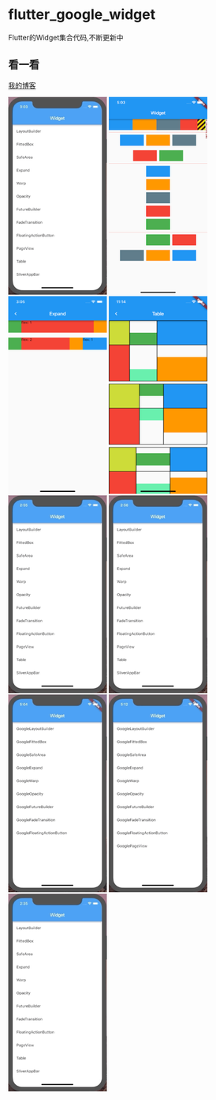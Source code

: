 # flutter_google_widget

Flutter的Widget集合代码,不断更新中

## 看一看

[我的博客](http://flutterliker.com)


<img src="https://raw.githubusercontent.com/dlgchg/flutter_google_widgets/master/screenshots/opacity.gif"  width="200" height="400">
<img src="https://raw.githubusercontent.com/dlgchg/flutter_google_widgets/master/screenshots/warp_1.png"   width="200" height="400">
<img src="https://raw.githubusercontent.com/dlgchg/flutter_google_widgets/master/screenshots/expanded_1.png"  width="200" height="400">
<img src="https://raw.githubusercontent.com/dlgchg/flutter_google_widgets/master/screenshots/table_1.png"  width="200" height="400">
<img src="https://raw.githubusercontent.com/dlgchg/flutter_google_widgets/master/screenshots/futurebuilder.gif" width="200" height="400">
<img src="https://raw.githubusercontent.com/dlgchg/flutter_google_widgets/master/screenshots/fadetranstion.gif" width="200" height="400">
<img src="https://raw.githubusercontent.com/dlgchg/flutter_google_widgets/master/screenshots/floatingactionbutton.gif" width="200" height="400">
<img src="https://raw.githubusercontent.com/dlgchg/flutter_google_widgets/master/screenshots/pageview.gif"   width="200" height="400"> 
<img src="https://raw.githubusercontent.com/dlgchg/flutter_google_widgets/master/screenshots/sliverappbar.gif"   width="200" height="400">
